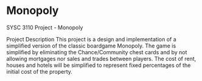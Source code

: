 # Monopoly

SYSC 3110 Project - Monopoly

Project Description
This project is a design and implementation of a simplified version of the classic boardgame Monopoly. The game is simplified by eliminating the Chance/Community chest cards and by not allowing mortgages nor sales and trades between players. The cost of rent, houses and hotels will be simplified to represent fixed percentages of the initial cost of the property.

